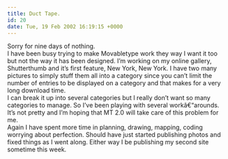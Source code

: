 ```yaml
---
title: Duct Tape.
id: 20
date: Tue, 19 Feb 2002 16:19:15 +0000
---
```


Sorry for nine days of nothing.  
 I have been busy trying to make Movabletype work they way I want it too but not the way it has been designed. I’m working on my online gallery, Shutterthumb and it’s first feature, New York, New York. I have two many pictures to simply stuff them all into a category since you can’t limit the number of entries to be displayed on a category and that makes for a very long download time.  
 I can break it up into several categories but I really don’t want so many categories to manage. So I’ve been playing with several workâ€“arounds. It’s not pretty and I’m hoping that MT 2.0 will take care of this problem for me.  
 Again I have spent more time in planning, drawing, mapping, coding worrying about perfection. Should have just started publishing photos and fixed things as I went along. Either way I be publishing my second site sometime this week.


